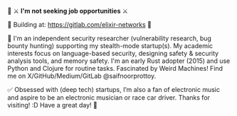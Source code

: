 📌 ⚔ **I'm not seeking job opportunities** ⚔ 

🔨 Building at: https://gitlab.com/elixir-networks 🔨

🎯 I'm an independent security researcher (vulnerability research, bug bounty hunting) supporting my stealth-mode startup(s). My academic interests focus on language-based security, designing safety & security analysis tools, and memory safety. I'm an early Rust adopter (2015) and use Python and Clojure for routine tasks. Fascinated by Weird Machines! Find me on X/GitHub/Medium/GitLab @saifnoorprottoy. 

✅️ Obsessed with (deep tech) startups, I’m also a fan of electronic music and aspire to be an electronic musician or race car driver. Thanks for visiting! :D Have a great day! 🤘
